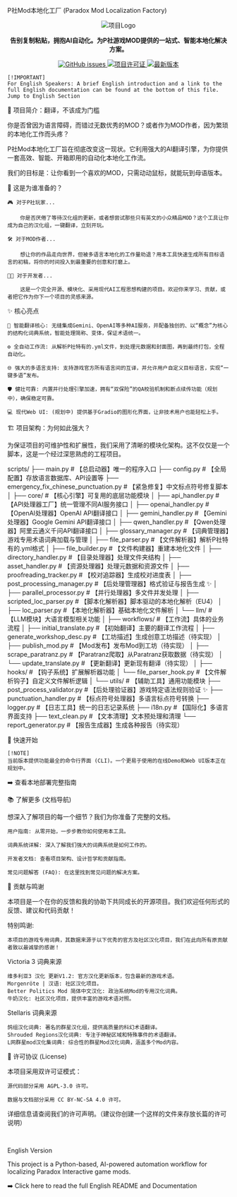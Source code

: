 P社Mod本地化工厂 (Paradox Mod Localization Factory)

<p align="center">
<!-- 建议在这里放一个150x150像素的Logo图片 -->
<img src="https://placehold.co/150x150/7e57c2/FFFFFF?text=P.M.L.F." alt="项目Logo"/>
</p>

<p align="center">
<strong>告别复制粘贴，拥抱AI自动化。为P社游戏MOD提供的一站式、智能本地化解决方案。</strong>
</p>

<p align="center">
<a href="https://github.com/Drlinglong/V3_Mod_Localization_Factory/issues">
<img src="https://img.shields.io/github/issues/Drlinglong/V3_Mod_Localization_Factory" alt="GitHub issues">
</a>
<a href="https://github.com/Drlinglong/V3_Mod_Localization_Factory/blob/main/LICENSE">
<img src="https://img.shields.io/github/license/Drlinglong/V3_Mod_Localization_Factory" alt="项目许可证">
</a>
<a href="https://github.com/Drlinglong/V3_Mod_Localization_Factory/releases">
<img src="https://img.shields.io/github/v/release/Drlinglong/V3_Mod_Localization_Factory" alt="最新版本">
</a>
</p>

    [!IMPORTANT]
    For English Speakers: A brief English introduction and a link to the full English documentation can be found at the bottom of this file. Jump to English Section

📖 项目简介：翻译，不该成为门槛

你是否曾因为语言障碍，而错过无数优秀的MOD？或者作为MOD作者，因为繁琐的本地化工作而头疼？

P社Mod本地化工厂旨在彻底改变这一现状。它利用强大的AI翻译引擎，为你提供一套高效、智能、开箱即用的自动化本地化工作流。

我们的目标是：让你看到一个喜欢的MOD，只需动动鼠标，就能玩到母语版本。

<!--
建议在此处嵌入一个GIF动图，展示CLI的核心工作流程。
<p align="center">
<img src="[你的GIF动图链接]" alt="核心工作流演示">
</p>
-->

👤 这是为谁准备的？

    🎮 对于P社玩家...

        你是否厌倦了等待汉化组的更新，或者想尝试那些只有英文的小众精品MOD？这个工具让你成为自己的汉化组，一键翻译，立刻开玩。

    🛠️ 对于MOD作者...

        想让你的作品走向世界，但被多语言本地化的工作量劝退？用本工具快速生成所有目标语言的初稿，将你的时间投入到最重要的创意和打磨上。

    👨‍💻 对于开发者...

        这是一个完全开源、模块化、采用现代AI工程思想构建的项目。欢迎你来学习、贡献，或者把它作为你下一个项目的灵感来源。

✨ 核心亮点

    🧠 智能翻译核心: 无缝集成Gemini、OpenAI等多种AI服务，并配备独创的、以“概念”为核心的结构化词典系统，智能处理简称、变体，保证术语统一。

    ⚙️ 全自动工作流: 从解析P社特有的.yml文件，到处理元数据和封面图，再到最终打包，全程自动化。

    🌐 强大的多语言支持: 支持游戏官方所有语言间的互译，并允许用户自定义目标语言，实现“一键多语”发布。

    🛡️ 健壮可靠: 内置并行处理引擎加速，拥有“双保险”的QA校验机制和断点续传功能（规划中），确保稳定可靠。

    💻 现代Web UI: (规划中) 提供基于Gradio的图形化界面，让非技术用户也能轻松上手。

🏗️ 项目架构：为何如此强大？

为保证项目的可维护性和扩展性，我们采用了清晰的模块化架构。这不仅仅是一个脚本，这是一个经过深思熟虑的工程项目。

scripts/
├── main.py                           # 【总启动器】唯一的程序入口
├── config.py                         # 【全局配置】存放语言数据库、API设置等
├── emergency_fix_chinese_punctuation.py # 【紧急修复】中文标点符号修复脚本
│
├── core/                             # 【核心引擎】可复用的底层功能模块
│   ├── api_handler.py                # 【API处理器工厂】统一管理不同AI服务接口
│   ├── openai_handler.py             # 【OpenAI处理器】OpenAI API翻译接口
│   ├── gemini_handler.py             # 【Gemini处理器】Google Gemini API翻译接口
│   ├── qwen_handler.py               # 【Qwen处理器】阿里云通义千问API翻译接口
│   ├── glossary_manager.py           # 【词典管理器】游戏专用术语词典加载与管理
│   ├── file_parser.py                # 【文件解析器】解析P社特有的.yml格式
│   ├── file_builder.py               # 【文件构建器】重建本地化文件
│   ├── directory_handler.py          # 【目录处理器】处理文件夹结构
│   ├── asset_handler.py              # 【资源处理器】处理元数据和资源文件
│   ├── proofreading_tracker.py       # 【校对追踪器】生成校对进度表
│   ├── post_processing_manager.py    # 【后处理管理器】格式验证与报告生成 ✨
│   ├── parallel_processor.py         # 【并行处理器】多文件并发处理
│   ├── scripted_loc_parser.py        # 【脚本化解析器】脚本驱动的本地化解析（EU4）
│   ├── loc_parser.py                 # 【本地化解析器】基础本地化文件解析
│   └── llm/                          # 【LLM模块】大语言模型相关功能
│
├── workflows/                        # 【工作流】具体的业务流程
│   ├── initial_translate.py          # 【初始翻译】主要的翻译工作流程
│   ├── generate_workshop_desc.py     # 【工坊描述】生成创意工坊描述（待实现）
│   ├── publish_mod.py                # 【Mod发布】发布Mod到工坊（待实现）
│   ├── scrape_paratranz.py           # 【Paratranz爬取】从Paratranz获取数据（待实现）
│   └── update_translate.py           # 【更新翻译】更新现有翻译（待实现）
│
├── hooks/                            # 【钩子系统】扩展解析器功能
│   └── file_parser_hook.py          # 【文件解析钩子】自定义文件解析逻辑
│
└── utils/                            # 【辅助工具】通用功能模块
    ├── post_process_validator.py     # 【后处理验证器】游戏特定语法规则验证 ✨
    ├── punctuation_handler.py        # 【标点符号处理器】多语言标点符号转换
    ├── logger.py                     # 【日志工具】统一的日志记录系统
    ├── i18n.py                      # 【国际化】多语言界面支持
    ├── text_clean.py                # 【文本清理】文本预处理和清理
    └── report_generator.py          # 【报告生成器】生成各种报告（待实现）

🚀 快速开始

    [!NOTE]
    当前版本提供功能最全的命令行界面 (CLI)。一个更易于使用的在线Demo和Web UI版本正在规划中。

➡️ 查看本地部署完整指南

📚 了解更多 (文档导航)

想深入了解项目的每一个细节？我们为你准备了完整的文档。

    用户指南: 从零开始，一步步教你如何使用本工具。

    词典系统详解: 深入了解我们强大的词典系统是如何工作的。

    开发者文档: 查看项目架构、设计哲学和贡献指南。

    常见问题解答 (FAQ): 在这里找到常见问题的解决方案。

🤝 贡献与鸣谢

本项目是一个在你的反馈和我的协助下共同成长的开源项目。我们欢迎任何形式的反馈、建议和代码贡献！

特别鸣谢:

    本项目的游戏专用词典，其数据来源于以下优秀的官方及社区汉化项目，我们在此向所有原贡献者致以最诚挚的感谢！
Victoria 3 词典来源

    维多利亚3 汉化 更新V1.2: 官方汉化更新版本，包含最新的游戏术语。
    Morgenröte | 汉语: 社区汉化项目。
    Better Politics Mod 简体中文汉化: 政治系统Mod的专用汉化词典。
    牛奶汉化: 社区汉化项目，提供丰富的游戏术语对照。

Stellaris 词典来源

    鸽组汉化词典: 著名的群星汉化组，提供高质量的科幻术语翻译。
    Shrouded Regions汉化词典: 专注于神秘区域和特殊事件的术语翻译。
    L网群星mod汉化集词典: 综合性的群星Mod汉化词典，涵盖多个Mod内容。


📜 许可协议 (License)

本项目采用双许可证模式：

    源代码部分采用 AGPL-3.0 许可。

    数据与文档部分采用 CC BY-NC-SA 4.0 许可。

详细信息请查阅我们的许可声明。（建议你创建一个这样的文件来存放长篇的许可说明）

<br>

English Version

This project is a Python-based, AI-powered automation workflow for localizing Paradox Interactive game mods.

➡️ Click here to read the full English README and Documentation